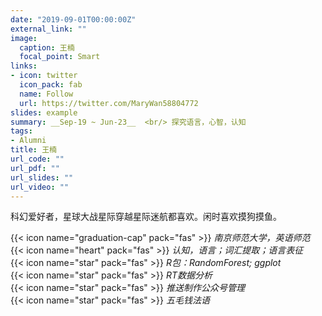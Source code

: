 ```yaml
---
date: "2019-09-01T00:00:00Z"
external_link: ""
image:
  caption: 王楠
  focal_point: Smart
links:
- icon: twitter
  icon_pack: fab
  name: Follow
  url: https://twitter.com/MaryWan58804772
slides: example
summary: __Sep-19 ~ Jun-23__  <br/> 探究语言，心智，认知
tags:
- Alumni
title: 王楠
url_code: ""
url_pdf: ""
url_slides: ""
url_video: ""
---
```

科幻爱好者，星球大战星际穿越星际迷航都喜欢。闲时喜欢摸狗摸鱼。

{{< icon name="graduation-cap" pack="fas" >}} _南京师范大学，英语师范_  
{{< icon name="heart" pack="fas" >}} _认知，语言；词汇提取；语言表征_  
{{< icon name="star" pack="fas" >}} _R包：RandomForest; ggplot_  
{{< icon name="star" pack="fas" >}} _RT数据分析_  
{{< icon name="star" pack="fas" >}} _推送制作公众号管理_   
{{< icon name="star" pack="fas" >}} _五毛钱法语_  

